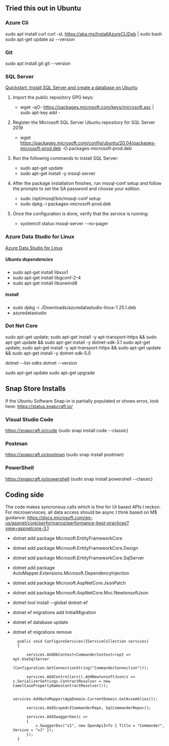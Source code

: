 ## Tried this out in Ubuntu

### Azure Cli
sudo apt install curl
curl -sL https://aka.ms/InstallAzureCLIDeb | sudo bash
sudo apt-get update
az --version

### Git
sudo apt install git
git --version

### SQL Server
[Quickstart: Install SQL Server and create a database on Ubuntu](https://docs.microsoft.com/en-us/sql/linux/quickstart-install-connect-ubuntu?view=sql-server-ver15)

1. Import the public repository GPG keys:

    * wget -qO- https://packages.microsoft.com/keys/microsoft.asc | sudo apt-key add -

2. Register the Microsoft SQL Server Ubuntu repository for SQL Server 2019

    * wget https://packages.microsoft.com/config/ubuntu/20.04/packages-microsoft-prod.deb -O packages-microsoft-prod.deb

3. Run the following commands to install SQL Server:

    * sudo apt-get update
    * sudo apt-get install -y mssql-server

4. After the package installation finishes, run mssql-conf setup and follow the prompts to set the SA password and choose your edition.

    * sudo /opt/mssql/bin/mssql-conf setup
    * sudo dpkg -i packages-microsoft-prod.deb

5. Once the configuration is done, verify that the service is running:
    * systemctl status mssql-server --no-pager

### Azure Data Studio for Linux

[Azure Data Studio for Linux](https://docs.microsoft.com/en-us/sql/azure-data-studio/download-azure-data-studio?view=sql-server-2017#get-azure-data-studio-for-linux
)


##### Ubuntu dependencies
* sudo apt-get install libxss1
* sudo apt-get install libgconf-2-4
* sudo apt-get install libunwind8

##### Install
* sudo dpkg -i ./Downloads/azuredatastudio-linux-1.25.1.deb
* azuredatastudio




### Dot Net Core
sudo apt-get update;   sudo apt-get install -y 
apt-transport-https &&   sudo apt-get update &&   sudo apt-get install -y dotnet-sdk-3.1
sudo apt-get update;   sudo apt-get install -y apt-transport-https &&   sudo apt-get update &&   sudo apt-get install -y dotnet-sdk-5.0

dotnet --list-sdks
dotnet --version

sudo apt-get update
sudo apt-get upgrade

## Snap Store Installs
If the Ubuntu Software Snap-in is partially populated or shows erros, look here: https://status.snapcraft.io/

### Visual Studio Code
https://snapcraft.io/code (sudo snap install code --classic)

### Postman
https://snapcraft.io/postman (sudo snap install postman)

### PowerShell
https://snapcraft.io/powershell (sudo snap install powershell --classic)

## Coding side
The code makes syncronous calls which is fine for UI based APIs I reckon. For microservioces, all data access should be async I think based on M$ guidance: https://docs.microsoft.com/en-us/aspnet/core/performance/performance-best-practices?view=aspnetcore-3.1

* dotnet add package Microsoft.EntityFrameworkCore
* dotnet add package Microsoft.EntityFrameworkCore.Design
* dotnet add package Microsoft.EntityFrameworkCore.SqlServer
* dotnet add package AutoMapper.Extensions.Microsoft.DependencyInjection
* dotnet add package Microsoft.AspNetCore.JsonPatch
* dotnet add package Microsoft.AspNetCore.Mvc.NewtonsoftJson


* dotnet tool install --global dotnet-ef

* dotnet ef migrations add InitialMigration
* dotnet ef database update
* dotnet ef migrations remove


        public void ConfigureServices(IServiceCollection services)
        {
            
            services.AddDbContext<CommanderContext>(opt => opt.UseSqlServer
                (Configuration.GetConnectionString("CommanderConnection")));
            
            services.AddControllers().AddNewtonsoftJson(s => s.SerializerSettings.ContractResolver = new CamelCasePropertyNamesContractResolver());

            services.AddAutoMapper(AppDomain.CurrentDomain.GetAssemblies());

            services.AddScoped<ICommanderRepo, SqlCommanderRepo>();

            services.AddSwaggerGen(c =>
            {
                c.SwaggerDoc("v1", new OpenApiInfo { Title = "Commander", Version = "v1" });
            });
        }
